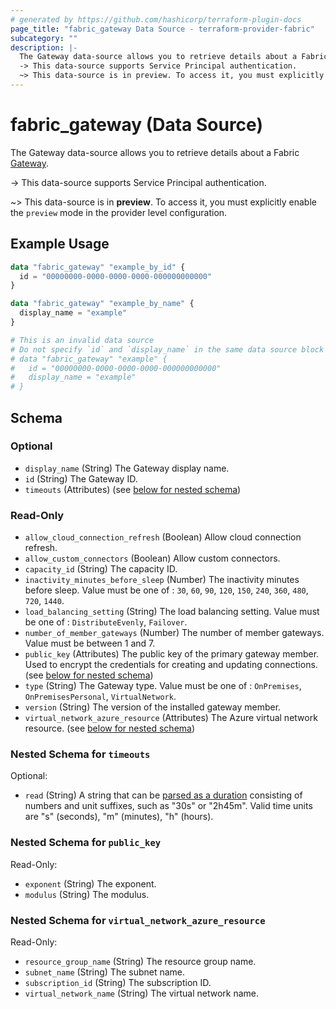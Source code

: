 ```yaml
---
# generated by https://github.com/hashicorp/terraform-plugin-docs
page_title: "fabric_gateway Data Source - terraform-provider-fabric"
subcategory: ""
description: |-
  The Gateway data-source allows you to retrieve details about a Fabric Gateway https://learn.microsoft.com/data-integration/vnet/overview.
  -> This data-source supports Service Principal authentication.
  ~> This data-source is in preview. To access it, you must explicitly enable the preview mode in the provider level configuration.
---
```


# fabric_gateway (Data Source)

The Gateway data-source allows you to retrieve details about a Fabric [Gateway](https://learn.microsoft.com/data-integration/vnet/overview).

-> This data-source supports Service Principal authentication.

~> This data-source is in **preview**. To access it, you must explicitly enable the `preview` mode in the provider level configuration.

## Example Usage

```terraform
data "fabric_gateway" "example_by_id" {
  id = "00000000-0000-0000-0000-000000000000"
}

data "fabric_gateway" "example_by_name" {
  display_name = "example"
}

# This is an invalid data source
# Do not specify `id` and `display_name` in the same data source block
# data "fabric_gateway" "example" {
#   id = "00000000-0000-0000-0000-000000000000"
#   display_name = "example"
# }
```

<!-- schema generated by tfplugindocs -->
## Schema

### Optional

- `display_name` (String) The Gateway display name.
- `id` (String) The Gateway ID.
- `timeouts` (Attributes) (see [below for nested schema](#nestedatt--timeouts))

### Read-Only

- `allow_cloud_connection_refresh` (Boolean) Allow cloud connection refresh.
- `allow_custom_connectors` (Boolean) Allow custom connectors.
- `capacity_id` (String) The capacity ID.
- `inactivity_minutes_before_sleep` (Number) The inactivity minutes before sleep. Value must be one of : `30`, `60`, `90`, `120`, `150`, `240`, `360`, `480`, `720`, `1440`.
- `load_balancing_setting` (String) The load balancing setting. Value must be one of : `DistributeEvenly`, `Failover`.
- `number_of_member_gateways` (Number) The number of member gateways. Value must be between 1 and 7.
- `public_key` (Attributes) The public key of the primary gateway member. Used to encrypt the credentials for creating and updating connections. (see [below for nested schema](#nestedatt--public_key))
- `type` (String) The Gateway type. Value must be one of : `OnPremises`, `OnPremisesPersonal`, `VirtualNetwork`.
- `version` (String) The version of the installed gateway member.
- `virtual_network_azure_resource` (Attributes) The Azure virtual network resource. (see [below for nested schema](#nestedatt--virtual_network_azure_resource))

<a id="nestedatt--timeouts"></a>

### Nested Schema for `timeouts`

Optional:

- `read` (String) A string that can be [parsed as a duration](https://pkg.go.dev/time#ParseDuration) consisting of numbers and unit suffixes, such as "30s" or "2h45m". Valid time units are "s" (seconds), "m" (minutes), "h" (hours).

<a id="nestedatt--public_key"></a>

### Nested Schema for `public_key`

Read-Only:

- `exponent` (String) The exponent.
- `modulus` (String) The modulus.

<a id="nestedatt--virtual_network_azure_resource"></a>

### Nested Schema for `virtual_network_azure_resource`

Read-Only:

- `resource_group_name` (String) The resource group name.
- `subnet_name` (String) The subnet name.
- `subscription_id` (String) The subscription ID.
- `virtual_network_name` (String) The virtual network name.
